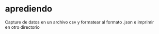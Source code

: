 # aprediendo
Capture de datos en un archivo csv y formatear al formato .json e imprimir en otro directorio

